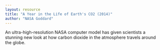 ```yaml
---
layout: resource
title: "A Year in the Life of Earth's CO2 (2014)"
author: "NASA Goddard"
---
```


An ultra-high-resolution NASA computer model has given scientists a stunning new look at how carbon dioxide in the atmosphere travels around the globe.